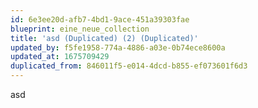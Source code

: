 ```yaml
---
id: 6e3ee20d-afb7-4bd1-9ace-451a39303fae
blueprint: eine_neue_collection
title: 'asd (Duplicated) (2) (Duplicated)'
updated_by: f5fe1958-774a-4886-a03e-0b74ece8600a
updated_at: 1675709429
duplicated_from: 846011f5-e014-4dcd-b855-ef073601f6d3
---
```

asd